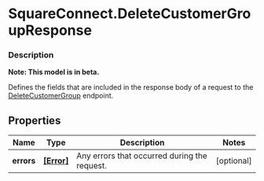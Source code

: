 # SquareConnect.DeleteCustomerGroupResponse

### Description
**Note: This model is in beta.**

Defines the fields that are included in the response body of a request to the [DeleteCustomerGroup](#endpoint-deletecustomergroup) endpoint.

## Properties
Name | Type | Description | Notes
------------ | ------------- | ------------- | -------------
**errors** | [**[Error]**](Error.md) | Any errors that occurred during the request. | [optional] 


